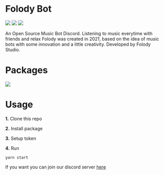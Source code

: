 # Folody Bot

![](https://badgen.net/badge/icon/npm?icon=npm&label)
![](https://img.shields.io/github/license/Folody-Team/Folody-Bot)
![](https://img.shields.io/github/stars/Folody-Team/Folody-Bot?style=social)

An Open Source Music Bot Discord.
Listening to music everytime with friends and relax
Folody was created in 2021, based on the idea of ​​music bots with some innovation and a little creativity. 
Developed by Folody Studio.

# Packages
![](https://nodei.co/npm/discord.js.png?mini=true)

# Usage
**1.** Clone this repo

**2.** Install package

**3.** Setup token

**4.** Run

```
yarn start
```
If you want you can join our discord server [here](https://discord.gg/metDnPH2)